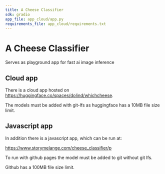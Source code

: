 ```yaml
---
title: A Cheese Classifier
sdk: gradio
app_file: app_cloud/app.py
requirements_file: app_cloud/requirements.txt
---
```



# A Cheese Classifier


Serves as playground app for fast ai image inference


## Cloud app
There is a cloud app hosted on  https://huggingface.co/spaces/dolind/whichcheese.

The models must be added with git-lfs as huggingface has a 10MB file size limit.

## Javascript app
In addition there is a javascript app, which can be run at:

https://www.storymelange.com/cheese_classifier/p


To run with github pages the model must be added to git without git lfs.

Github has a 100MB file size limit.
